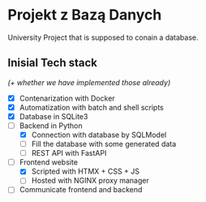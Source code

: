 # Projekt z Bazą Danych
University Project that is supposed to conain a database.
## Inisial Tech stack
_(+ whether we have implemented those already)_
- [x] Contenarization with Docker
- [x] Automatization with batch and shell scripts
- [x] Database in SQLite3
- [ ] Backend in Python
  - [x] Connection with database by SQLModel
  - [ ] Fill the database with some generated data
  - [ ] REST API with FastAPI
- [ ] Frontend website
  - [x] Scripted with HTMX + CSS + JS
  - [ ] Hosted with NGINX proxy manager
- [ ] Communicate frontend and backend
